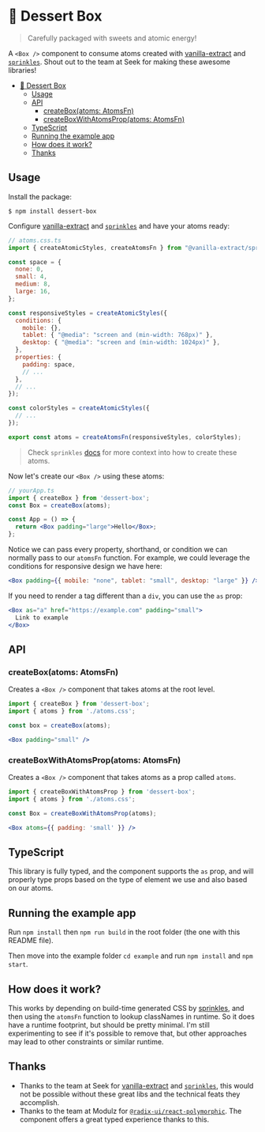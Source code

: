 # 🍰 Dessert Box

> Carefully packaged with sweets and atomic energy!

A `<Box />` component to consume atoms created with [vanilla-extract](https://github.com/seek-oss/vanilla-extract) and [`sprinkles`](https://github.com/seek-oss/vanilla-extract/tree/master/packages/sprinkles). Shout out to the team at Seek for making these awesome libraries!

- [🍰 Dessert Box](#-dessert-box)
  - [Usage](#usage)
  - [API](#api)
    - [createBox(atoms: AtomsFn)](#createboxatoms-atomsfn)
    - [createBoxWithAtomsProp(atoms: AtomsFn)](#createboxwithatomspropatoms-atomsfn)
  - [TypeScript](#typescript)
  - [Running the example app](#running-the-example-app)
  - [How does it work?](#how-does-it-work)
  - [Thanks](#thanks)

## Usage

Install the package:

```
$ npm install dessert-box
```

Configure [vanilla-extract](https://github.com/seek-oss/vanilla-extract) and [`sprinkles`](https://github.com/seek-oss/vanilla-extract/tree/master/packages/sprinkles) and have your atoms ready:

```js
// atoms.css.ts
import { createAtomicStyles, createAtomsFn } from "@vanilla-extract/sprinkles";

const space = {
  none: 0,
  small: 4,
  medium: 8,
  large: 16,
};

const responsiveStyles = createAtomicStyles({
  conditions: {
    mobile: {},
    tablet: { "@media": "screen and (min-width: 768px)" },
    desktop: { "@media": "screen and (min-width: 1024px)" },
  },
  properties: {
    padding: space,
    // ...
  },
  // ...
});

const colorStyles = createAtomicStyles({
  // ...
});

export const atoms = createAtomsFn(responsiveStyles, colorStyles);
```

> Check `sprinkles` [docs](https://github.com/seek-oss/vanilla-extract/tree/3360bdfc9220024e7ffa49b3b198b72743d4e264/packages/sprinkles#setup) for more context into how to create these atoms.

Now let's create our `<Box />` using these atoms:

```jsx
// yourApp.ts
import { createBox } from 'dessert-box';
const Box = createBox(atoms);

const App = () => {
  return <Box padding="large">Hello</Box>;
};
```

Notice we can pass every property, shorthand, or condition we can normally pass to our `atomsFn` function. For example, we could leverage the conditions for responsive design we have here:

```jsx
<Box padding={{ mobile: "none", tablet: "small", desktop: "large" }} />
```

If you need to render a tag different than a `div`, you can use the `as` prop:

```jsx
<Box as="a" href="https://example.com" padding="small">
  Link to example
</Box>
```

## API

### createBox(atoms: AtomsFn)

Creates a `<Box />` component that takes atoms at the root level.

```jsx
import { createBox } from 'dessert-box';
import { atoms } from './atoms.css';

const box = createBox(atoms);

<Box padding="small" />
```

### createBoxWithAtomsProp(atoms: AtomsFn)

Creates a `<Box />` component that takes atoms as a prop called `atoms`.

```jsx
import { createBoxWithAtomsProp } from 'dessert-box';
import { atoms } from './atoms.css';

const Box = createBoxWithAtomsProp(atoms);

<Box atoms={{ padding: 'small' }} />
```

## TypeScript

This library is fully typed, and the component supports the `as` prop, and will properly type props based on the type of element we use and also based on our atoms.

## Running the example app

Run `npm install` then `npm run build` in the root folder (the one with this README file).

Then move into the example folder `cd example` and run `npm install` and `npm start`.

## How does it work?

This works by depending on build-time generated CSS by [sprinkles](https://github.com/seek-oss/vanilla-extract/tree/3360bdfc9220024e7ffa49b3b198b72743d4e264/packages/sprinkles), and then using the `atomsFn` function to lookup classNames in runtime. So it does have a runtime footprint, but should be pretty minimal. I'm still experimenting to see if it's possible to remove that, but other approaches may lead to other constraints or similar runtime.

## Thanks

- Thanks to the team at Seek for [vanilla-extract](https://github.com/seek-oss/vanilla-extract) and [`sprinkles`](https://github.com/seek-oss/vanilla-extract/tree/master/packages/sprinkles), this would not be possible without these great libs and the technical feats they accomplish.
- Thanks to the team at Modulz for [`@radix-ui/react-polymorphic`](https://radix-ui.com/primitives/docs/utilities/polymorphic). The component offers a great typed experience thanks to this.
